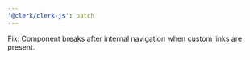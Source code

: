 ```yaml
---
'@clerk/clerk-js': patch
---
```


Fix: Component breaks after internal navigation when custom links are present.
